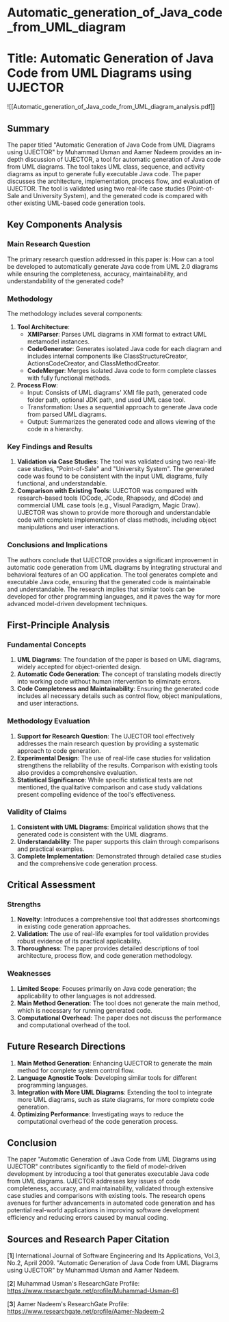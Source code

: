 # Automatic_generation_of_Java_code_from_UML_diagram

# Title: Automatic Generation of Java Code from UML Diagrams using UJECTOR
![[Automatic_generation_of_Java_code_from_UML_diagram_analysis.pdf]]

## Summary
The paper titled "Automatic Generation of Java Code from UML Diagrams using UJECTOR" by Muhammad Usman and Aamer Nadeem provides an in-depth discussion of UJECTOR, a tool for automatic generation of Java code from UML diagrams. The tool takes UML class, sequence, and activity diagrams as input to generate fully executable Java code. The paper discusses the architecture, implementation, process flow, and evaluation of UJECTOR. The tool is validated using two real-life case studies (Point-of-Sale and University System), and the generated code is compared with other existing UML-based code generation tools.

## Key Components Analysis

### Main Research Question
The primary research question addressed in this paper is: How can a tool be developed to automatically generate Java code from UML 2.0 diagrams while ensuring the completeness, accuracy, maintainability, and understandability of the generated code?

### Methodology
The methodology includes several components:
1. **Tool Architecture**:
   - **XMIParser**: Parses UML diagrams in XMI format to extract UML metamodel instances.
   - **CodeGenerator**: Generates isolated Java code for each diagram and includes internal components like ClassStructureCreator, ActionsCodeCreator, and ClassMethodCreator.
   - **CodeMerger**: Merges isolated Java code to form complete classes with fully functional methods.
2. **Process Flow**:
   - Input: Consists of UML diagrams' XMI file path, generated code folder path, optional JDK path, and used UML case tool.
   - Transformation: Uses a sequential approach to generate Java code from parsed UML diagrams.
   - Output: Summarizes the generated code and allows viewing of the code in a hierarchy.

### Key Findings and Results
1. **Validation via Case Studies**: The tool was validated using two real-life case studies, "Point-of-Sale" and "University System". The generated code was found to be consistent with the input UML diagrams, fully functional, and understandable.
2. **Comparison with Existing Tools**: UJECTOR was compared with research-based tools (OCode, JCode, Rhapsody, and dCode) and commercial UML case tools (e.g., Visual Paradigm, Magic Draw). UJECTOR was shown to provide more thorough and understandable code with complete implementation of class methods, including object manipulations and user interactions.

### Conclusions and Implications
The authors conclude that UJECTOR provides a significant improvement in automatic code generation from UML diagrams by integrating structural and behavioral features of an OO application. The tool generates complete and executable Java code, ensuring that the generated code is maintainable and understandable. The research implies that similar tools can be developed for other programming languages, and it paves the way for more advanced model-driven development techniques.

## First-Principle Analysis

### Fundamental Concepts
1. **UML Diagrams**: The foundation of the paper is based on UML diagrams, widely accepted for object-oriented design.
2. **Automatic Code Generation**: The concept of translating models directly into working code without human intervention to eliminate errors.
3. **Code Completeness and Maintainability**: Ensuring the generated code includes all necessary details such as control flow, object manipulations, and user interactions.

### Methodology Evaluation
1. **Support for Research Question**: The UJECTOR tool effectively addresses the main research question by providing a systematic approach to code generation.
2. **Experimental Design**: The use of real-life case studies for validation strengthens the reliability of the results. Comparison with existing tools also provides a comprehensive evaluation.
3. **Statistical Significance**: While specific statistical tests are not mentioned, the qualitative comparison and case study validations present compelling evidence of the tool's effectiveness.

### Validity of Claims
1. **Consistent with UML Diagrams**: Empirical validation shows that the generated code is consistent with the UML diagrams.
2. **Understandability**: The paper supports this claim through comparisons and practical examples.
3. **Complete Implementation**: Demonstrated through detailed case studies and the comprehensive code generation process.

## Critical Assessment
### Strengths
1. **Novelty**: Introduces a comprehensive tool that addresses shortcomings in existing code generation approaches.
2. **Validation**: The use of real-life examples for tool validation provides robust evidence of its practical applicability.
3. **Thoroughness**: The paper provides detailed descriptions of tool architecture, process flow, and code generation methodology.

### Weaknesses
1. **Limited Scope**: Focuses primarily on Java code generation; the applicability to other languages is not addressed.
2. **Main Method Generation**: The tool does not generate the main method, which is necessary for running generated code.
3. **Computational Overhead**: The paper does not discuss the performance and computational overhead of the tool.

## Future Research Directions
1. **Main Method Generation**: Enhancing UJECTOR to generate the main method for complete system control flow.
2. **Language Agnostic Tools**: Developing similar tools for different programming languages.
3. **Integration with More UML Diagrams**: Extending the tool to integrate more UML diagrams, such as state diagrams, for more complete code generation.
4. **Optimizing Performance**: Investigating ways to reduce the computational overhead of the code generation process.

## Conclusion
The paper "Automatic Generation of Java Code from UML Diagrams using UJECTOR" contributes significantly to the field of model-driven development by introducing a tool that generates executable Java code from UML diagrams. UJECTOR addresses key issues of code completeness, accuracy, and maintainability, validated through extensive case studies and comparisons with existing tools. The research opens avenues for further advancements in automated code generation and has potential real-world applications in improving software development efficiency and reducing errors caused by manual coding.

## Sources and Research Paper Citation
[**1**] International Journal of Software Engineering and Its Applications, Vol.3, No.2, April 2009. "Automatic Generation of Java Code from UML Diagrams using UJECTOR" by Muhammad Usman and Aamer Nadeem.

[**2**] Muhammad Usman's ResearchGate Profile: https://www.researchgate.net/profile/Muhammad-Usman-61

[**3**] Aamer Nadeem's ResearchGate Profile: https://www.researchgate.net/profile/Aamer-Nadeem-2